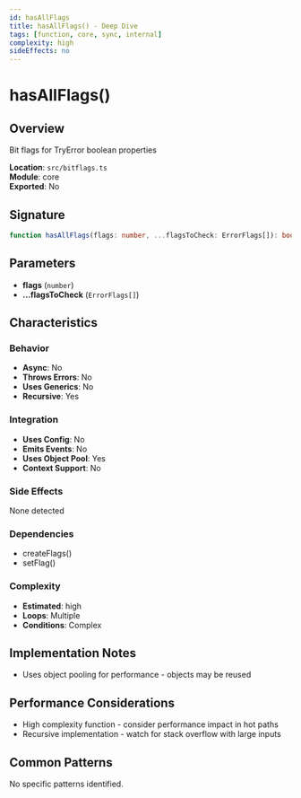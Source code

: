 ```yaml
---
id: hasAllFlags
title: hasAllFlags() - Deep Dive
tags: [function, core, sync, internal]
complexity: high
sideEffects: no
---
```


# hasAllFlags()

## Overview
Bit flags for TryError boolean properties

**Location**: `src/bitflags.ts`  
**Module**: core  
**Exported**: No  

## Signature
```typescript
function hasAllFlags(flags: number, ...flagsToCheck: ErrorFlags[]): boolean
```

## Parameters
- **flags** (`number`)
- **...flagsToCheck** (`ErrorFlags[]`)

## Characteristics

### Behavior
- **Async**: No
- **Throws Errors**: No
- **Uses Generics**: No
- **Recursive**: Yes

### Integration
- **Uses Config**: No
- **Emits Events**: No
- **Uses Object Pool**: Yes
- **Context Support**: No

### Side Effects
None detected

### Dependencies
- createFlags()
- setFlag()

### Complexity
- **Estimated**: high
- **Loops**: Multiple
- **Conditions**: Complex



## Implementation Notes
- Uses object pooling for performance - objects may be reused

## Performance Considerations
- High complexity function - consider performance impact in hot paths
- Recursive implementation - watch for stack overflow with large inputs

## Common Patterns
No specific patterns identified.
